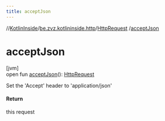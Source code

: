 ```yaml
---
title: acceptJson
---
```

//[KotlinInside](../../../index.html)/[be.zvz.kotlininside.http](../index.html)/[HttpRequest](index.html)
/[acceptJson](accept-json.html)

# acceptJson

[jvm]\
open fun [acceptJson](accept-json.html)(): [HttpRequest](index.html)

Set the 'Accept' header to 'application/json'

#### Return

this request




